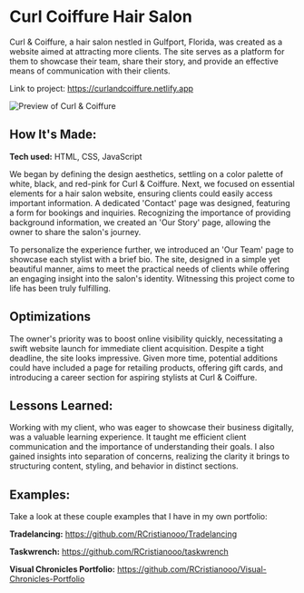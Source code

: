 # Curl Coiffure Hair Salon
Curl & Coiffure, a hair salon nestled in Gulfport, Florida, was created as a website aimed at attracting more clients. The site serves as a platform for them to showcase their team, share their story, and provide an effective means of communication with their clients.

Link to project: https://curlandcoiffure.netlify.app

![Preview of Curl & Coiffure](https://github.com/RCristianooo/Curl-Coiffure-Hair-Salon/assets/114029162/4ecfa4e9-55d7-4fad-93b7-6a9fdb35480b)

## How It's Made:

**Tech used:** HTML, CSS, JavaScript

We began by defining the design aesthetics, settling on a color palette of white, black, and red-pink for Curl & Coiffure. Next, we focused on essential elements for a hair salon website, ensuring clients could easily access important information. A dedicated 'Contact' page was designed, featuring a form for bookings and inquiries. Recognizing the importance of providing background information, we created an 'Our Story' page, allowing the owner to share the salon's journey.

To personalize the experience further, we introduced an 'Our Team' page to showcase each stylist with a brief bio. The site, designed in a simple yet beautiful manner, aims to meet the practical needs of clients while offering an engaging insight into the salon's identity. Witnessing this project come to life has been truly fulfilling.

## Optimizations

The owner's priority was to boost online visibility quickly, necessitating a swift website launch for immediate client acquisition. Despite a tight deadline, the site looks impressive. Given more time, potential additions could have included a page for retailing products, offering gift cards, and introducing a career section for aspiring stylists at Curl & Coiffure.

## Lessons Learned:

Working with my client, who was eager to showcase their business digitally, was a valuable learning experience. It taught me efficient client communication and the importance of understanding their goals. I also gained insights into separation of concerns, realizing the clarity it brings to structuring content, styling, and behavior in distinct sections.

## Examples:
Take a look at these couple examples that I have in my own portfolio:

**Tradelancing:** https://github.com/RCristianooo/Tradelancing

**Taskwrench:** https://github.com/RCristianooo/taskwrench

**Visual Chronicles Portfolio:** https://github.com/RCristianooo/Visual-Chronicles-Portfolio

